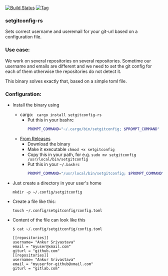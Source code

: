 
[![Build Status](https://travis-ci.com/ansrivas/setgitconfig-rs.svg?token=hM6V8mr5fwQPseiFSYVi&branch=master)](https://travis-ci.com/ansrivas/setgitconfig-rs)
[![Tag](https://img.shields.io/github/tag/ansrivas/setgitconfig-rs.svg)](https://github.com/ansrivas/setgitconfig-rs/releases/latest)

### setgitconfig-rs

Sets correct username and useremail for your git-url based on a configuration file.

### Use case:

We work on several repositories on several repositories. Sometime our username and emails are different
and we need to set the git config for each of them otherwise the repositories do not detect it.

This binary solves exactly that, based on a simple toml file.

### Configuration:

- Install the binary using
  - cargo: ` cargo install setgitconfig-rs`
    - Put this in your bashrc
      ```bash
      PROMPT_COMMAND="~/.cargo/bin/setgitconfig; $PROMPT_COMMAND"
      ```
  - [From Releases](https://github.com/ansrivas/setgitconfig-rs/releases)
    - Download the binary
    - Make it executable `chmod +x setgitconfig`
    - Copy this in your path, for e.g. `sudo mv setgitconfig /usr/local/bin/setgitconfig`
    - Put this in your `~/.bashrc`
      ```bash
      PROMPT_COMMAND="/usr/local/bin/setgitconfig; $PROMPT_COMMAND"
      ```

- Just create a directory in your user's home

  `mkdir -p ~/.config/setgitconfig`

- Create a file like this:

  `touch ~/.config/setgitconfig/config.toml`

- Content of the file can look like this

  ```
  $ cat ~/.config/setgitconfig/config.toml

  [[repositories]]
  username= "Ankur Srivastava"
  email = "myuser@xmail.com"
  giturl = "github.com"
  [[repositories]]
  username= "Ankur Srivastava"
  email = "myuserfor-github@xmail.com"
  giturl = "gitlab.com"
  ```
